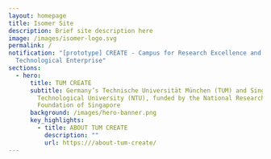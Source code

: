 ```yaml
---
layout: homepage
title: Isomer Site
description: Brief site description here
image: /images/isomer-logo.svg
permalink: /
notification: "[prototype] CREATE - Campus for Research Excellence and
  Technological Enterprise"
sections:
  - hero:
      title: TUM CREATE
      subtitle: Germany’s Technische Universität München (TUM) and Singapore’s Nanyang
        Technological University (NTU), funded by the National Research
        Foundation of Singapore
      background: /images/hero-banner.png
      key_highlights:
        - title: ABOUT TUM CREATE
          description: ""
          url: https:///about-tum-create/
---
```

